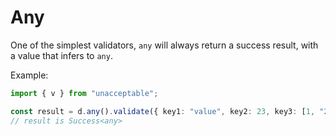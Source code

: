 # Any

One of the simplest validators, `any` will always return a success result, with a value that infers to `any`.

Example:

```ts
import { v } from "unacceptable";

const result = d.any().validate({ key1: "value", key2: 23, key3: [1, "2"] });
// result is Success<any>
```
